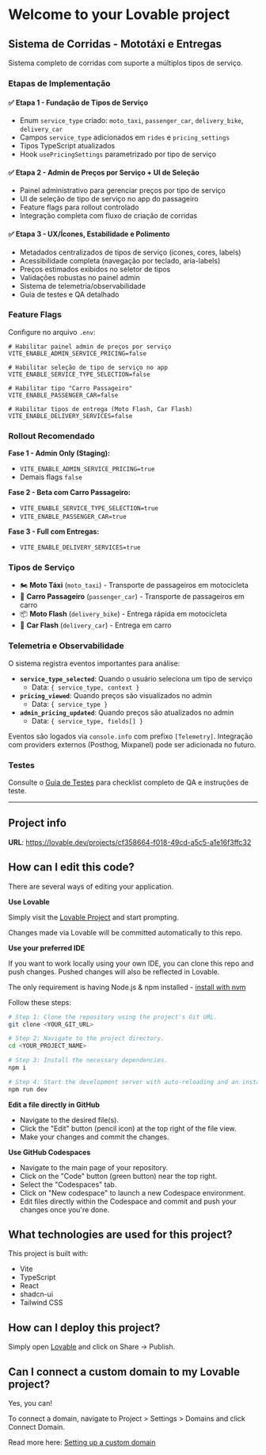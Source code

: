 # Welcome to your Lovable project

## Sistema de Corridas - Mototáxi e Entregas

Sistema completo de corridas com suporte a múltiplos tipos de serviço.

### Etapas de Implementação

#### ✅ Etapa 1 - Fundação de Tipos de Serviço
- Enum `service_type` criado: `moto_taxi`, `passenger_car`, `delivery_bike`, `delivery_car`
- Campos `service_type` adicionados em `rides` e `pricing_settings`
- Tipos TypeScript atualizados
- Hook `usePricingSettings` parametrizado por tipo de serviço

#### ✅ Etapa 2 - Admin de Preços por Serviço + UI de Seleção
- Painel administrativo para gerenciar preços por tipo de serviço
- UI de seleção de tipo de serviço no app do passageiro
- Feature flags para rollout controlado
- Integração completa com fluxo de criação de corridas

#### ✅ Etapa 3 - UX/Ícones, Estabilidade e Polimento
- Metadados centralizados de tipos de serviço (ícones, cores, labels)
- Acessibilidade completa (navegação por teclado, aria-labels)
- Preços estimados exibidos no seletor de tipos
- Validações robustas no painel admin
- Sistema de telemetria/observabilidade
- Guia de testes e QA detalhado

### Feature Flags

Configure no arquivo `.env`:

```env
# Habilitar painel admin de preços por serviço
VITE_ENABLE_ADMIN_SERVICE_PRICING=false

# Habilitar seleção de tipo de serviço no app
VITE_ENABLE_SERVICE_TYPE_SELECTION=false

# Habilitar tipo "Carro Passageiro"
VITE_ENABLE_PASSENGER_CAR=false

# Habilitar tipos de entrega (Moto Flash, Car Flash)
VITE_ENABLE_DELIVERY_SERVICES=false
```

### Rollout Recomendado

**Fase 1 - Admin Only (Staging):**
- `VITE_ENABLE_ADMIN_SERVICE_PRICING=true`
- Demais flags `false`

**Fase 2 - Beta com Carro Passageiro:**
- `VITE_ENABLE_SERVICE_TYPE_SELECTION=true`
- `VITE_ENABLE_PASSENGER_CAR=true`

**Fase 3 - Full com Entregas:**
- `VITE_ENABLE_DELIVERY_SERVICES=true`

### Tipos de Serviço

- 🏍️ **Moto Táxi** (`moto_taxi`) - Transporte de passageiros em motocicleta
- 🚗 **Carro Passageiro** (`passenger_car`) - Transporte de passageiros em carro
- 📦 **Moto Flash** (`delivery_bike`) - Entrega rápida em motocicleta
- 🚚 **Car Flash** (`delivery_car`) - Entrega em carro

### Telemetria e Observabilidade

O sistema registra eventos importantes para análise:

- **`service_type_selected`**: Quando o usuário seleciona um tipo de serviço
  - Data: `{ service_type, context }`
- **`pricing_viewed`**: Quando preços são visualizados no admin
  - Data: `{ service_type }`
- **`admin_pricing_updated`**: Quando preços são atualizados no admin
  - Data: `{ service_type, fields[] }`

Eventos são logados via `console.info` com prefixo `[Telemetry]`. Integração com providers externos (Posthog, Mixpanel) pode ser adicionada no futuro.

### Testes

Consulte o [Guia de Testes](./docs/testing-guide.md) para checklist completo de QA e instruções de teste.

---

## Project info

**URL**: https://lovable.dev/projects/cf358664-f018-49cd-a5c5-a1e16f3ffc32

## How can I edit this code?

There are several ways of editing your application.

**Use Lovable**

Simply visit the [Lovable Project](https://lovable.dev/projects/cf358664-f018-49cd-a5c5-a1e16f3ffc32) and start prompting.

Changes made via Lovable will be committed automatically to this repo.

**Use your preferred IDE**

If you want to work locally using your own IDE, you can clone this repo and push changes. Pushed changes will also be reflected in Lovable.

The only requirement is having Node.js & npm installed - [install with nvm](https://github.com/nvm-sh/nvm#installing-and-updating)

Follow these steps:

```sh
# Step 1: Clone the repository using the project's Git URL.
git clone <YOUR_GIT_URL>

# Step 2: Navigate to the project directory.
cd <YOUR_PROJECT_NAME>

# Step 3: Install the necessary dependencies.
npm i

# Step 4: Start the development server with auto-reloading and an instant preview.
npm run dev
```

**Edit a file directly in GitHub**

- Navigate to the desired file(s).
- Click the "Edit" button (pencil icon) at the top right of the file view.
- Make your changes and commit the changes.

**Use GitHub Codespaces**

- Navigate to the main page of your repository.
- Click on the "Code" button (green button) near the top right.
- Select the "Codespaces" tab.
- Click on "New codespace" to launch a new Codespace environment.
- Edit files directly within the Codespace and commit and push your changes once you're done.

## What technologies are used for this project?

This project is built with:

- Vite
- TypeScript
- React
- shadcn-ui
- Tailwind CSS

## How can I deploy this project?

Simply open [Lovable](https://lovable.dev/projects/cf358664-f018-49cd-a5c5-a1e16f3ffc32) and click on Share -> Publish.

## Can I connect a custom domain to my Lovable project?

Yes, you can!

To connect a domain, navigate to Project > Settings > Domains and click Connect Domain.

Read more here: [Setting up a custom domain](https://docs.lovable.dev/tips-tricks/custom-domain#step-by-step-guide)

